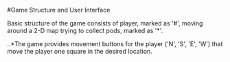 #Game Structure and User Interface

Basic structure of the game consists of player, marked as '#', moving around a
2-D map trying to collect pods, marked as '*'.

..*The game provides movement buttons for the player ('N', 'S', 'E', 'W') that
move the player one square in the desired location.
